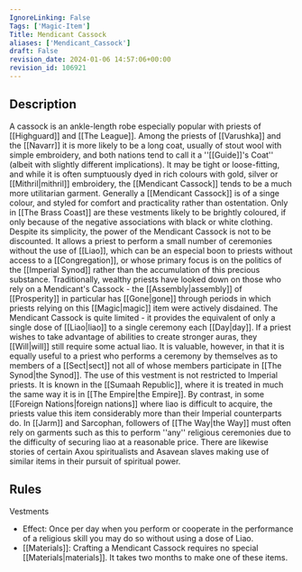 ```yaml
---
IgnoreLinking: False
Tags: ['Magic-Item']
Title: Mendicant Cassock
aliases: ['Mendicant_Cassock']
draft: False
revision_date: 2024-01-06 14:57:06+00:00
revision_id: 106921
---
```


## Description
A cassock is an ankle-length robe especially popular with priests of [[Highguard]] and [[The League]]. Among the priests of [[Varushka]] and the [[Navarr]] it is more likely to be a long coat, usually of stout wool with simple embroidery, and both nations tend to call it a ''[[Guide]]'s Coat'' (albeit with slightly different implications). It may be tight or loose-fitting, and while it is often sumptuously dyed in rich colours with gold, silver or [[Mithril|mithril]] embroidery, the [[Mendicant Cassock]] tends to be a much more utilitarian garment. Generally a [[Mendicant Cassock]] is of a singe colour, and styled for comfort and practicality rather than ostentation. Only in [[The Brass Coast]] are these vestments likely to be brightly coloured, if only because of the negative associations with black or white clothing.
Despite its simplicity, the power of the Mendicant Cassock is not to be discounted. It allows a priest to perform a small number of ceremonies without the use of [[Liao]], which can be an especial boon to priests without access to a [[Congregation]], or whose primary focus is on the politics of the [[Imperial Synod]] rather than the accumulation of this precious substance. Traditionally, wealthy priests have looked down on those who rely on a Mendicant's Cassock - the [[Assembly|assembly]] of [[Prosperity]] in particular has [[Gone|gone]] through periods in which priests relying on this [[Magic|magic]] item were actively disdained.
The Mendicant Cassock is quite limited - it provides the equivalent of only a single dose of [[Liao|liao]] to a single ceremony each [[Day|day]]. If a priest wishes to take advantage of abilities to create stronger auras, they [[Will|will]] still require some actual liao. It is valuable, however, in that it is equally useful to a priest who performs a ceremony by themselves as to members of a [[Sect|sect]] not all of whose members participate in [[The Synod|the Synod]].
The use of this vestment is not restricted to Imperial priests. It is known in the [[Sumaah Republic]], where it is treated in much the same way it is in [[The Empire|the Empire]]. By contrast, in some [[Foreign Nations|foreign nations]] where liao is difficult to acquire, the priests value this item considerably more than their Imperial counterparts do. In [[Jarm]] and Sarcophan, followers of [[The Way|the Way]] must often rely on garments such as this to perform ''any'' religious ceremonies due to the difficulty of securing liao at a reasonable price. There are likewise stories of certain Axou spiritualists and Asavean slaves making use of similar items in their pursuit of spiritual power.
## Rules
Vestments
* Effect: Once per day when you perform or cooperate in the performance of a religious skill you may do so without using a dose of Liao.
* [[Materials]]: Crafting a Mendicant Cassock requires no special [[Materials|materials]]. It takes two months to make one of these items.